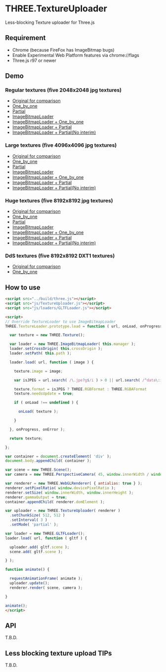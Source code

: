 # THREE.TextureUploader

Less-blocking Texture uploader for Three.js

## Requirement

- Chrome (because FireFox has ImageBitmap bugs)
- Enable Experimental Web Platform features via chrome://flags
- Three.js r97 or newer

## Demo

### Regular textures (five 2048x2048 jpg textures)

- [Original for comparison](https://raw.githack.com/takahirox/THREE.TextureUploader/master/examples/webgl_texture_uploader.html?mode=at_the_same_time)
- [One_by_one](https://raw.githack.com/takahirox/THREE.TextureUploader/master/examples/webgl_texture_uploader.html?mode=one_by_one&interval=30)
- [Partial](https://raw.githack.com/takahirox/THREE.TextureUploader/master/examples/webgl_texture_uploader.html?mode=partial&chunksize=512)
- [ImageBitmapLoader](https://raw.githack.com/takahirox/THREE.TextureUploader/master/examples/webgl_texture_uploader.html?mode=at_the_same_time&imagebitmap=on)
- [ImageBitmapLoader + One_by_one](https://raw.githack.com/takahirox/THREE.TextureUploader/master/examples/webgl_texture_uploader.html?mode=one_by_one&imagebitmap=on&interval=30)
- [ImageBitmapLoader + Partial](https://raw.githack.com/takahirox/THREE.TextureUploader/master/examples/webgl_texture_uploader.html?mode=partial&imagebitmap=on&chunksize=512&interval=3)
- [ImageBitmapLoader + Partial(No interim)](https://raw.githack.com/takahirox/THREE.TextureUploader/master/examples/webgl_texture_uploader.html?mode=partial_no_interim&imagebitmap=on&chunksize=512&interval=3)

### Large textures (five 4096x4096 jpg textures)

- [Original for comparison](https://raw.githack.com/takahirox/THREE.TextureUploader/master/examples/webgl_texture_uploader.html?mode=at_the_same_time&texture=large)
- [One_by_one](https://raw.githack.com/takahirox/THREE.TextureUploader/master/examples/webgl_texture_uploader.html?mode=one_by_one&interval=30&texture=large)
- [Partial](https://raw.githack.com/takahirox/THREE.TextureUploader/master/examples/webgl_texture_uploader.html?mode=partial&chunksize=512&texture=large)
- [ImageBitmapLoader](https://raw.githack.com/takahirox/THREE.TextureUploader/master/examples/webgl_texture_uploader.html?mode=at_the_same_time&imagebitmap=on&texture=large)
- [ImageBitmapLoader + One_by_one](https://raw.githack.com/takahirox/THREE.TextureUploader/master/examples/webgl_texture_uploader.html?mode=one_by_one&imagebitmap=on&interval=30&texture=large)
- [ImageBitmapLoader + Partial](https://raw.githack.com/takahirox/THREE.TextureUploader/master/examples/webgl_texture_uploader.html?mode=partial&imagebitmap=on&chunksize=512&interval=3&texture=large)
- [ImageBitmapLoader + Partial(No interim)](https://raw.githack.com/takahirox/THREE.TextureUploader/master/examples/webgl_texture_uploader.html?mode=partial_no_interim&imagebitmap=on&chunksize=512&interval=3&texture=large)

### Huge textures (five 8192x8192 jpg textures)

- [Original for comparison](https://raw.githack.com/takahirox/THREE.TextureUploader/master/examples/webgl_texture_uploader.html?mode=at_the_same_time&texture=huge)
- [One_by_one](https://raw.githack.com/takahirox/THREE.TextureUploader/master/examples/webgl_texture_uploader.html?mode=one_by_one&interval=30&texture=huge)
- [Partial](https://raw.githack.com/takahirox/THREE.TextureUploader/master/examples/webgl_texture_uploader.html?mode=partial&chunksize=512&texture=huge)
- [ImageBitmapLoader](https://raw.githack.com/takahirox/THREE.TextureUploader/master/examples/webgl_texture_uploader.html?mode=at_the_same_time&imagebitmap=on&texture=huge)
- [ImageBitmapLoader + One_by_one](https://raw.githack.com/takahirox/THREE.TextureUploader/master/examples/webgl_texture_uploader.html?mode=one_by_one&imagebitmap=on&interval=30&texture=huge)
- [ImageBitmapLoader + Partial](https://raw.githack.com/takahirox/THREE.TextureUploader/master/examples/webgl_texture_uploader.html?mode=partial&imagebitmap=on&chunksize=512&interval=3&texture=huge)
- [ImageBitmapLoader + Partial(No interim)](https://raw.githack.com/takahirox/THREE.TextureUploader/master/examples/webgl_texture_uploader.html?mode=partial_no_interim&imagebitmap=on&chunksize=512&interval=3&texture=huge)

### DdS textures (five 8192x8192 DXT1 textures)

- [Original for comparison](https://raw.githack.com/takahirox/THREE.TextureUploader/master/examples/webgl_texture_uploader.html?mode=at_the_same_time&texture=dds)
- [One_by_one](https://raw.githack.com/takahirox/THREE.TextureUploader/master/examples/webgl_texture_uploader.html?mode=one_by_one&interval=30&texture=dds)

## How to use

```html
<script src="../build/three.js"></script>
<script src="js/TextureUploader.js"></script>
<script src="js/loaders/GLTFLoader.js"></script>

<script>
// Override TextureLoader to use ImageBitmapLoader
THREE.TextureLoader.prototype.load = function ( url, onLoad, onProgress, onError ) {

  var texture = new THREE.Texture();

  var loader = new THREE.ImageBitmapLoader( this.manager );
  loader.setCrossOrigin( this.crossOrigin );
  loader.setPath( this.path );

  loader.load( url, function ( image ) {

    texture.image = image;

    var isJPEG = url.search( /\.jpe?g$/i ) > 0 || url.search( /^data\:image\/jpeg/ ) === 0;

    texture.format = isJPEG ? THREE.RGBFormat : THREE.RGBAFormat
    texture.needsUpdate = true;

    if ( onLoad !== undefined ) {

      onLoad( texture );

    }

  }, onProgress, onError );

  return texture;

};

var container = document.createElement( 'div' );
document.body.appendChild( container );

var scene = new THREE.Scene();
var camera = new THREE.PerspectiveCamera( 45, window.innerWidth / window.innerHeight, 0.1, 2000 );

var renderer = new THREE.WebGLRenderer( { antialias: true } );
renderer.setPixelRatio( window.devicePixelRatio );
renderer.setSize( window.innerWidth, window.innerHeight );
renderer.gammaOutput = true;
container.appendChild( renderer.domElement );

var uploader = new THREE.TextureUploader( renderer )
  .setChunkSize( 512, 512 )
  .setInterval( 3 )
  .setMode( 'partial' );

var loader = new THREE.GLTFLoader();
loader.load( url, function ( gltf ) {

  uploader.add( gltf.scene );
  scene.add( gltf.scene );

} );

function animate() {

  requestAnimationFrame( animate );
  uploader.update();
  renderer.render( scene, camera );

}

animate();
</script>
```

## API

T.B.D.

## Less blocking texture upload TIPs

T.B.D.
